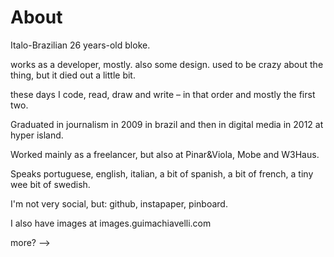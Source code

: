# About

Italo-Brazilian 26 years-old bloke. 

works as a developer, mostly. also some design. used to be crazy about the thing, but it died out a little bit. 

these days I code, read, draw and write – in that order and mostly the first two.

Graduated in journalism in 2009 in brazil and then in digital media in 2012 at hyper island.

Worked mainly as a freelancer, but also at Pinar&Viola, Mobe and W3Haus.

Speaks portuguese, english, italian, a bit of spanish, a bit of french, a tiny wee bit of swedish.

I'm not very social, but: github, instapaper, pinboard.

I also have images at images.guimachiavelli.com

more? --> 
